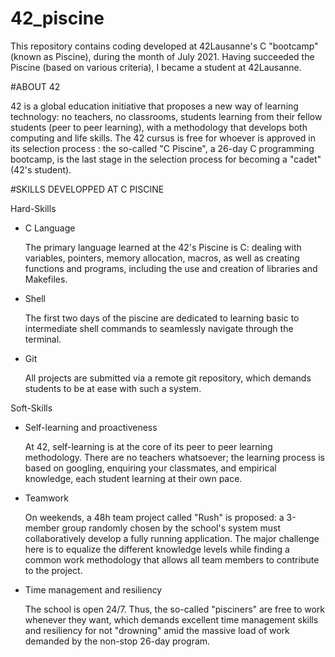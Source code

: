 # 42_piscine

This repository contains coding developed at 42Lausanne's C "bootcamp" (known as Piscine), during the month of July 2021.
Having succeeded the Piscine (based on various criteria), I became a student at 42Lausanne.

#ABOUT 42

42 is a global education initiative that proposes a new way of learning technology: no teachers,
no classrooms, students learning from their fellow students (peer to peer learning), with a
methodology that develops both computing and life skills.
The 42 cursus is free for whoever is approved in its selection process : the so-called "C Piscine", a 26-day C programming bootcamp,
is the last stage in the selection process for becoming a "cadet" (42's student).

#SKILLS DEVELOPPED AT C PISCINE

Hard-Skills
- C Language

  The primary language learned at the 42's Piscine is C: dealing with variables,
  pointers, memory allocation, macros, as well as creating functions and programs,
  including the use and creation of libraries and Makefiles.

- Shell

  The first two days of the piscine are dedicated to learning basic to intermediate
  shell commands to seamlessly navigate through the terminal.

- Git

  All projects are submitted via a remote git repository, which demands students to
  be at ease with such a system.
  
Soft-Skills
- Self-learning and proactiveness

  At 42, self-learning is at the core of its peer to peer learning methodology. There
  are no teachers whatsoever; the learning process is based on googling, enquiring
  your classmates, and empirical knowledge, each student learning at their own pace.

- Teamwork

  On weekends, a 48h team project called "Rush" is proposed: a 3-member group randomly
  chosen by the school's system must collaboratively develop a fully running application.
  The major challenge here is to equalize the different knowledge levels while finding a
  common work methodology that allows all team members to contribute to the project.

- Time management and resiliency

  The school is open 24/7. Thus, the so-called "pisciners" are free to work whenever
  they want, which demands excellent time management skills and resiliency for not
  "drowning" amid the massive load of work demanded by the non-stop 26-day program.
